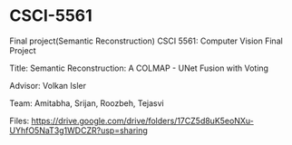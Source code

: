 # CSCI-5561
Final project(Semantic Reconstruction)
CSCI 5561: Computer Vision Final Project

Title: Semantic Reconstruction: A COLMAP - UNet Fusion with Voting

Advisor: Volkan Isler

Team: Amitabha, Srijan, Roozbeh, Tejasvi

Files: https://drive.google.com/drive/folders/17CZ5d8uK5eoNXu-UYhfO5NaT3g1WDCZR?usp=sharing

